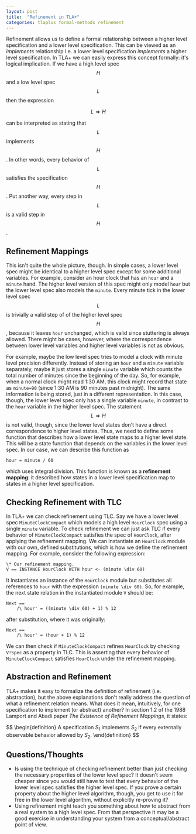 ```yaml
---
layout: post
title:  "Refinement in TLA+"
categories: tlaplus formal-methods refinement
---
```


Refinement allows us to define a formal relationship between a higher level specification and a lower level specification. This can be viewed as an *implements* relationship i.e. a lower level specification *implements* a higher level specification. In TLA+ we can easily express this concept formally: it's logical implication. If we have a high level spec $$H$$ and a low level spec $$L$$ then the expression

$$ L \Rightarrow H $$

can be interpreted as stating that $$L$$ implements $$H$$. In other words, every behavior of $$L$$ satisfies the specification $$H$$. Put another way, every step in $$L$$ is a valid step in $$H$$. 

## Refinement Mappings

This isn't quite the whole picture, though. In simple cases, a lower level spec might be identical to a higher level spec except for some additional variables. For example, consider an hour clock that has an `hour` and a `minute` hand. The higher level version of this spec might only model `hour` but the lower level spec also models the `minute`. Every minute tick in the lower level spec $$L$$ is trivially a valid step of of the higher level spec $$H$$, because it leaves `hour` unchanged, which is valid since stuttering is always allowed. There might be cases, however, where the correspondence between lower level variables and higher level variables is not as obvious. 

For example, maybe the low level spec tries to model a clock with minute level precision differently. Instead of storing an `hour` and a `minute` variable separately, maybe it just stores a single `minute` variable which counts the total number of minutes since the beginning of the day. So, for example, when a normal clock might read 1:30 AM, this clock might record that state as `minute=90` (since 1:30 AM is 90 minutes past midnight). The same information is being stored, just in a different representation. In this case, though, the lower level spec only has a single variable `minute`, in contrast to the `hour` variable in the higher level spec. The statement  $$ L \Rightarrow H$$ is not valid, though, since the lower level states don't have a direct correspondence to higher level states. Thus, we need to define some function that describes how a lower level state maps to a higher level state. This will be a state function that depends on the variables in the lower level spec. In our case, we can describe this function as 

```tla
hour = minute / 60 
```

which uses integral division. This function is known as a **refinement mapping**: it described how states in a lower level specification map to states in a higher level specification.

## Checking Refinement with TLC

In TLA+ we can check refinement using TLC. Say we have a lower level spec `MinuteClockCompact` which models a high level `HourClock` spec using a single `minute` variable. To check refinement we can just ask TLC if every behavior of `MinuteClockCompact` satisfies the spec of `HourClock`, after applying the refinement mapping. We can instantiate an `HourClock` module with our own, defined substitutions, which is how we define the refinement mapping. For example, consider the following expression:

```tla
\* Our refinement mapping.
V == INSTANCE HourClock WITH hour <- (minute \div 60)
```
It instantiates an instance of the `HourClock` module but substitutes all references to `hour` with the expression `(minute \div 60)`. So, for example, the next state relation in the instantiated module `V` should be:

```tla
Next == 
    /\ hour' = ((minute \div 60) + 1) % 12
```

after substitution, where it was originally:

```
Next == 
    /\ hour' = (hour + 1) % 12
```

We can then check if `MinuteClockCompact` refines `HourClock` by checking `V!Spec` as a property in TLC. This is asserting that every behavior of `MinuteClockCompact` satisfies `HourClock` under the refinement mapping.

## Abstraction and Refinement

TLA+ makes it easy to formalize the definition of refinement (i.e. abstraction), but the above explanations don't really address the question of what a refinement relation means. What does it mean, intuitively, for one specification to implement (or abstract) another? In section 1.2 of the  1988 Lamport and Abadi paper *The Existence of Refinement Mappings*, it states:

$$
\begin{definition}
A specification $S_1$ implements $S_2$ if every externally observable behavior allowed by $S_2$. 
\end{definition}
$$

## Questions/Thoughts
- Is using the technique of checking refinement better than just checking the necessary properties of the lower level spec? It doesn't seem cheaper since you would still have to test that every behavior of the lower level spec satisfies the higher level spec. If you prove a certain property about the higher level algorithm, though, you get to use it for free in the lower level algorithm, without explicitly re-proving it?
- Using refinement might teach you something about how to abstract from a real system to a high level spec. From that perspective it may be a good exercise in understanding your system from a conceptual/abstract point of view.